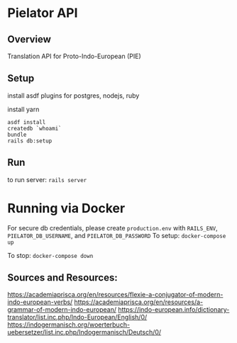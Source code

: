 # Pielator API

## Overview
Translation API for Proto-Indo-European (PIE)

## Setup
install asdf plugins for postgres, nodejs, ruby

install yarn

```
asdf install
createdb `whoami`
bundle
rails db:setup
```

## Run
to run server:
`rails server`

# Running via Docker
For secure db credentials, please create `production.env` with `RAILS_ENV`, `PIELATOR_DB_USERNAME`, and `PIELATOR_DB_PASSWORD`
To setup:
`docker-compose up`

To stop:
`docker-compose down`

## Sources and Resources:
https://academiaprisca.org/en/resources/flexie-a-conjugator-of-modern-indo-european-verbs/
https://academiaprisca.org/en/resources/a-grammar-of-modern-indo-european/
https://indo-european.info/dictionary-translator/list.inc.php/Indo-European/English/0/
https://indogermanisch.org/woerterbuch-uebersetzer/list.inc.php/Indogermanisch/Deutsch/0/
